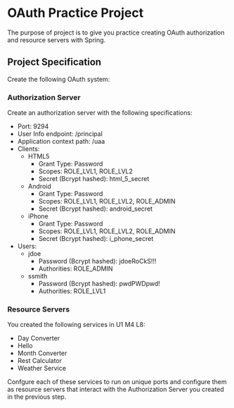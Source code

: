# OAuth Practice Project

The purpose of project is to give you practice creating OAuth authorization and resource servers with Spring.

## Project Specification

Create the following OAuth system:

### Authorization Server

Create an authorization server with the following specifications:

* Port: 9294
* User Info endpoint: /principal
* Application context path: /uaa
* Clients:
  * HTML5
    * Grant Type: Password
    * Scopes: ROLE_LVL1, ROLE_LVL2
    * Secret (Bcrypt hashed): html_5_secret
  * Android
    - Grant Type: Password
    - Scopes: ROLE_LVL1, ROLE_LVL2, ROLE_ADMIN
    - Secret (Bcrypt hashed): android_secret
  * iPhone
    - Grant Type: Password
    - Scopes: ROLE_LVL1, ROLE_LVL2, ROLE_ADMIN
    - Secret (Bcrypt hashed): i_phone_secret
* Users:
  * jdoe
    * Password (Bcrypt hashed): jdoeRoCkS!!!
    * Authorities: ROLE_ADMIN
  * ssmith
    * Password (Bcrypt hashed): pwdPWDpwd!
    * Authorities: ROLE_LVL1

### Resource Servers

You created the following services in U1 M4 L8:

* Day Converter
* Hello
* Month Converter
* Rest Calculator
* Weather Service

Confgure each of these services to run on unique ports and configure them as resource servers that interact with the Authorization Server you created in the previous step.